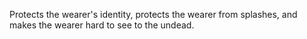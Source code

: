 Protects the wearer's identity, protects the wearer from splashes, and makes the wearer hard to see to the undead.
